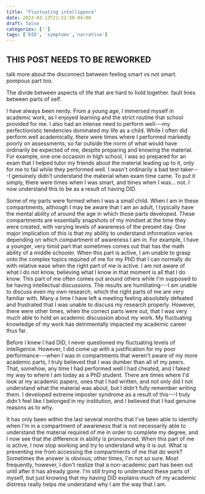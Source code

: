 ```yaml
---
title: "Fluctuating intelligence"
date: 2023-03-13T21:52:50-04:00
draft: false
categories: ['']
tags: ['DID', 'symptoms','narrative']
---
```


## THIS POST NEEDS TO BE REWORKED
talk more about the disconnect between feeling smart vs not smart. pompous part too.

The divide between aspects of life that are hard to hold together. fault lines between parts of self.

I have always been nerdy. From a young age, I immersed myself in academic work, as I enjoyed learning and the strict routine that school provided for me. I also had an intense need to perform well---my perfectionistic tendencies dominated my life as a child. While I often did perform well academically, there were times where I performed markedly poorly on assessments, so far outside the norm of what would have ordinarily be expected of me, despite preparing and knowing the material. For example, one one occasion in high school, I was so prepared for an exam that I helped tutor my friends about the material leading up to it, only for me to fail while they performed well. I wasn't ordinarily a bad test taker---I genuinely didn't understand the material when exam time came. To put it simply, there were times when I was smart, and times when I was... not. I  now understand this to be as a result of having DID.

Some of my parts were formed when I was a small child. When I am in these compartments, although I may be aware that I am an adult, I typically have the mental ability of around the age in which those parts developed. These compartments are essentially snapshots of my mindset at the time they were created, with varying levels of awareness of the present day. One major implication of this is that my ability to understand information varies depending on which compartment of awareness I am in. For example, I have a younger, very timid part that sometimes comes out that has the math ability of a middle schooler. When this part is active, I am unable to grasp onto the complex topics required of me for my PhD that I can normally do with relative ease when the right part of me is active. I am not aware of what I do not know, believing what I know in that moment is all that I do know. This part of me often comes out around others while I'm supposed to be having intellectual discussions. The results are humiliating---I am unable to discuss even my own research, which the right parts of me are very familiar with. Many a time I have left a meeting feeling absolutely defeated and frustrated that I was unable to discuss my research properly. However, there were other times, when the correct parts were out, that I was very much able to hold an academic discussion about my work. My fluctuating knowledge of my work has detrimentally impacted my academic career thus far.

<!--
, but now that I'm aware of the problem, I see the path forward in how to improve.

Becoming aware that I have DID has offered a much-needed explanation for why my brain works in this way. -->

Before I knew I had DID, I never questioned my fluctuating levels of intelligence. However, I did come up with a justification for my poor performance---when I was in compartments that weren't aware of my more academic parts, I truly believed that I was dumber than all of my peers. That, somehow, any time I had performed well I had cheated, and I faked my way to where I am today as a PhD student. There are times where I'd look at my academic papers, ones that I had written, and not only did I not understand what the material was about, but I didn't fully remember writing them. I developed extreme imposter syndrome as a result of this---I truly didn't feel like I belonged in my institution, and I believed that I had genuine reasons as to why. 

It has only been within the last several months that I've been able to identify when I'm in a compartment of awareness that is not necessarily able to understand the material required of me in order to complete my degree, and I now see that the difference in ability is pronounced. When this part of me is active, I now stop working and try to understand why it is out. What is preventing me from accessing the compartments of me that do work? Sometimes the answer is obvious; other times, I'm not so sure. Most frequently, however, I don't realize that a non-academic part has been out until after it has already gone. I'm still trying to understand these parts of myself, but just knowing that my having DID explains much of my academic distress really helps me understand why I am the way that I am.

<!--


In a PhD program[^1], other than one's thesis defense that is the capstone of their degree, the qualifying exam is the most important test of one's degree. The qualifying exam typically occurs a year or two into the degree, and is meant to assess if one is qualified to continue in the PhD program. What exactly a qualifying exam consists of differs from school to school, and department to department. In my program, my qualifying exam was a "chalk talk"---you choose three topics of concentration, and three experts on those fields will ask you questions which you answer on the chalk board. They assess your responses and determine if you're qualified to continue in the degree.

[^1]: Ones I am familiar with in the USA.


In high school. I wasn't aware I had DID. But looking back with the awareness I now have, there are many instances of fluctuating intelligence that can be perfectly explained by having DID. My freshman year, I had a turbulent home environment


For example, in high school, there were times where I'd teach my friends material that would be on the exam, and then I'd do poorly on the exam while they would do well.

My qualifying exam


I do not have access to my full set of knowledge and skills, and 
When this part of me is active

I can feel the intelligence differential between myself and others around me. Over time, when I was in that compartment 



There are some things in life that just made so much more sense after I realized I had DID. Probably the most frustrating one was my fluctuating intelligence. This explained how I could teach my friends the material for a math exam and subsequently fail it while my friends did well. 

I have a complicated relationship with academics.
As a PhD student, 

One of the most frustrating symptoms that falls under the category of _symptoms I've had my entire life but didn't realize_ is flucutating intelligence.

My intelligence, 

This is, perhaps, one of the most frustrating parts of having DID.
-->
